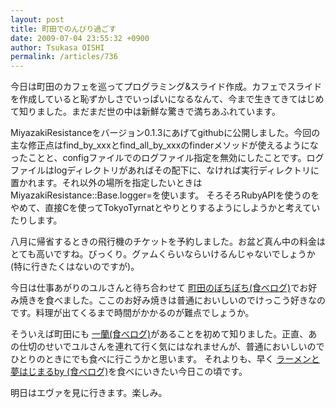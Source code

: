 ```yaml
---
layout: post
title: 町田でのんびり過ごす
date: 2009-07-04 23:55:32 +0900
author: Tsukasa OISHI
permalink: /articles/736
---
```


今日は町田のカフェを巡ってプログラミング&スライド作成。カフェでスライドを作成していると恥ずかしさでいっぱいになるなんて、今まで生きてきてはじめて知りました。まだまだ世の中は新鮮な驚きで満ちあふれています。

MiyazakiResistanceをバージョン0.1.3にあげてgithubに公開しました。今回の主な修正点はfind\_by\_xxxとfind\_all\_by\_xxxのfinderメソッドが使えるようになったことと、configファイルでのログファイル指定を無効にしたことです。ログファイルはlogディレクトリがあればその配下に、なければ実行ディレクトリに置かれます。それ以外の場所を指定したいときはMiyazakiResistance::Base.logger=を使います。
そろそろRubyAPIを使うのをやめて、直接Cを使ってTokyoTyrnatとやりとりするようにしようかと考えていたりします。

八月に帰省するときの飛行機のチケットを予約しました。お盆ど真ん中の料金はとても高いですね。びっくり。グァムくらいならいけるんじゃないでしょうか(特に行きたくはないのですが)。

今日は仕事あがりのユルさんと待ち合わせて [町田のぼちぼち(食べログ)](http://r.tabelog.com/tokyo/A1327/A132701/13026114/)でお好み焼きを食べました。ここのお好み焼きは普通においしいのでけっこう好きなのです。料理が出てくるまで時間がかかるのが難点でしょうか。

そういえば町田にも [一蘭(食べログ)](http://r.tabelog.com/tokyo/A1327/A132701/13053824/)があることを初めて知りました。正直、あの仕切のせいでユルさんを連れて行く気にはなれませんが、普通においしいのでひとりのときにでも食べに行こうかと思います。
それよりも、早く [ラーメンと夢はじまるby (食べログ)](http://r.tabelog.com/tokyo/A1327/A132701/13010788/)を食べにいきたい今日この頃です。

明日はエヴァを見に行きます。楽しみ。

